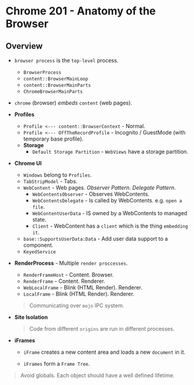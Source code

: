 # Chrome 201 - Anatomy of the Browser

## Overview

* `browser process` is the `top-level` process.

    * `BrowserProcess`
    * `content::BrowserMainLoop`
    * `content::BrowserMainParts`
    * `ChromeBrowserMainParts`

* `chrome` (browser) _embeds_ `content` (web pages).

* __Profiles__

    * `Profile <--- content::BrowserContext` - Normal.
    * `Profile <--- OffTheRecordProfile` - Incognito / GuestMode (with temporary base profile).
    * __Storage__
        * `Default Storage Partition` - `WebViews` have a storage partition.

* __Chrome UI__

    * `Windows` belong to `Profiles`.
    * `TabStripModel` - Tabs.
    * `WebContent` - Web pages. _Observer Pattern_. _Delegate Pattern_.
        * `WebContentsObserver` - Observes WebContents.
        * `WebContentsDelegate` - Is called by WebContents. e.g. `open a file`.
        * `WebContentUserData` - IS owned by a WebContents to managed state.
        * `Client` - WebContent has a `client` which is the thing `embedding it`.
    * `base::SupportsUserData:Data` - Add user data support to a component.
    * `KeyedService`

* __RenderProcess__ - Multiple `render proccesses`.

    * `RenderFrameHost` - Content. Browser.
    * `RenderFrame` - Content. Renderer.
    * `WebLocalFrame` - Blink (HTML Render). Renderer.
    * `LocalFrame` - Blink (HTML Render). Renderer.

    > Communicating over `mojo` IPC system.

* __Site Isolation__

    > Code from different `origins` are run in different processes.

* __iFrames__

    * `iFrame` creates a new content area and loads a new `document` in it.

    * `iFrames` form a `Frame Tree`.

> Avoid globals. Each object should have a well defined lifetime.